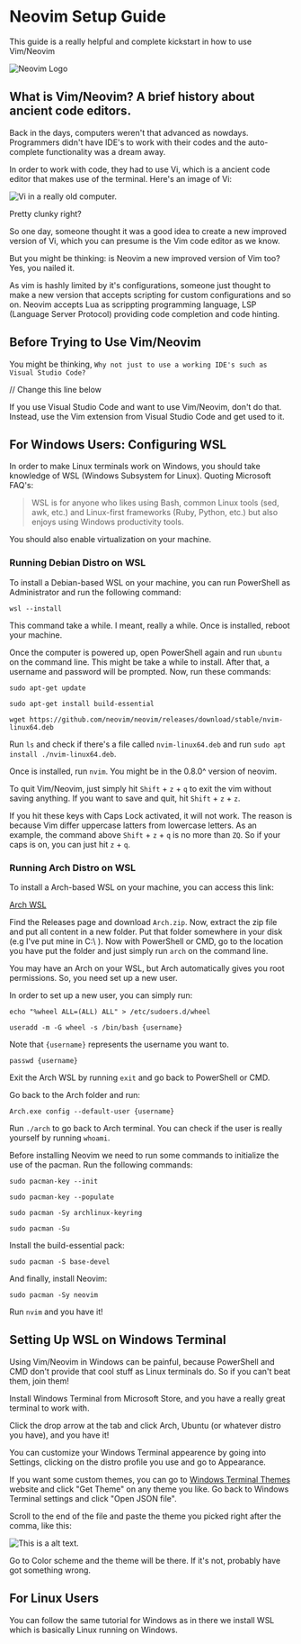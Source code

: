 # Neovim Setup Guide

This guide is a really helpful and complete kickstart in how to use Vim/Neovim

![Neovim Logo](https://i.imgur.com/P8AtcKX.jpeg)

## What is Vim/Neovim? A brief history about ancient code editors.

Back in the days, computers weren't that advanced as nowdays. Programmers didn't have IDE's to work with their codes and the auto-complete functionality was a dream away.

In order to work with code, they had to use Vi, which is a ancient code editor that makes use of the terminal. Here's an image of Vi:

![Vi in a really old computer.](https://i.imgur.com/C8jYSgX.png)

Pretty clunky right?

So one day, someone thought it was a good idea to create a new improved version of Vi, which you can presume is the Vim code editor as we know.

But you might be thinking: is Neovim a new improved version of Vim too? Yes, you nailed it.

As vim is hashly limited by it's configurations, someone just thought to make a new version that accepts scripting for custom configurations and so on. Neovim accepts Lua as scrippting programming language, LSP (Language Server Protocol) providing code completion and code hinting.

## Before Trying to Use Vim/Neovim

You might be thinking, `Why not just to use a working IDE's such as Visual Studio Code?`

// Change this line below

If you use Visual Studio Code and want to use Vim/Neovim, don't do that. Instead, use the Vim extension from Visual Studio Code and get used to it. 

## For Windows Users: Configuring WSL

In order to make Linux terminals work on Windows, you should take knowledge of WSL (Windows Subsystem for Linux). Quoting Microsoft FAQ's:

> WSL is for anyone who likes using Bash, common Linux tools (sed, awk, etc.) and Linux-first frameworks (Ruby, Python, etc.) but also enjoys using Windows productivity tools.

You should also enable virtualization on your machine.

### Running Debian Distro on WSL

To install a Debian-based WSL on your machine, you can run PowerShell as Administrator and run the following command:

``wsl --install``

This command take a while. I meant, really a while. Once is installed, reboot your machine.

Once the computer is powered up, open PowerShell again and run `ubuntu` on the command line. This might be take a while to install. After that, a username and password will be prompted. Now, run these commands:

``sudo apt-get update``

``sudo apt-get install build-essential``

``wget https://github.com/neovim/neovim/releases/download/stable/nvim-linux64.deb``

Run `ls` and check if there's a file called `nvim-linux64.deb` and run `sudo apt install ./nvim-linux64.deb`.

Once is installed, run `nvim`. You might be in the 0.8.0^ version of neovim.

To quit Vim/Neovim, just simply hit `Shift` + `z` + `q` to exit the vim without saving anything. If you want to save and quit, hit `Shift` + `z` + `z`. 

If you hit these keys with Caps Lock activated, it will not work. The reason is because Vim differ uppercase latters from lowercase letters. As an example, the command above `Shift` + `z` + `q` is no more than `ZQ`. So if your caps is on, you can just hit `z` + `q`.

### Running Arch Distro on WSL

To install a Arch-based WSL on your machine, you can access this link:

[Arch WSL](https://markdownlivepreview.com/)

Find the Releases page and download `Arch.zip`. Now, extract the zip file and put all content in a new folder. Put that folder somewhere in your disk (e.g I've put mine in C:\ ). Now with PowerShell or CMD, go to the location you have put the folder and just simply run `arch` on the command line.

You may have an Arch on your WSL, but Arch automatically gives you root permissions. So, you need set up a new user.

In order to set up a new user, you can simply run:

`echo "%wheel ALL=(ALL) ALL" > /etc/sudoers.d/wheel`

`useradd -m -G wheel -s /bin/bash {username}`

Note that `{username}` represents the username you want to.

`passwd {username}`

Exit the Arch WSL by running `exit` and go back to PowerShell or CMD.

Go back to the Arch folder and run:

`Arch.exe config --default-user {username}`

Run `./arch` to go back to Arch terminal. You can check if the user is really yourself by running `whoami`.

Before installing Neovim we need to run some commands to initialize the use of the pacman. Run the following commands:

``sudo pacman-key --init``

``sudo pacman-key --populate``

``sudo pacman -Sy archlinux-keyring``

``sudo pacman -Su``

Install the build-essential pack:

``sudo pacman -S base-devel``

And finally, install Neovim:

``sudo pacman -Sy neovim``

Run `nvim` and you have it!

## Setting Up WSL on Windows Terminal

Using Vim/Neovim in Windows can be painful, because PowerShell and CMD don't provide that cool stuff as Linux terminals do. So if you can't beat them, join them!

Install Windows Terminal from Microsoft Store, and you have a really great terminal to work with.

Click the drop arrow at the tab and click Arch, Ubuntu (or whatever distro you have), and you have it!

You can customize your Windows Terminal appearence by going into Settings, clicking on the distro profile you use and go to Appearance.

If you want some custom themes, you can go to [Windows Terminal Themes](https://windowsterminalthemes.dev/) website and click "Get Theme" on any theme you like. Go back to Windows Terminal settings and click "Open JSON file".

Scroll to the end of the file and paste the theme you picked right after the comma, like this:

![This is a alt text.](https://i.imgur.com/xQX1zeZ.gif)

Go to Color scheme and the theme will be there. If it's not, probably have got something wrong.

## For Linux Users

You can follow the same tutorial for Windows as in there we install WSL which is basically Linux running on Windows.
